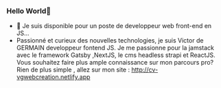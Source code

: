 ### Hello World👋

<!--
**letotor/letotor** is a ✨ _special_ ✨ repository because its `README.md` (this file) appears on your GitHub profile.

Here are some ideas to get you started:

- 🔭 I’m currently working on ...
- 🌱 I’m currently learning ...
- 👯 I’m looking to collaborate on ...
- 🤔 I’m looking for help with ...
- 💬 Ask me about ...
- 📫 How to reach me: ...
- 😄 Pronouns: ...
- ⚡ Fun fact: ...
-->

- 👯 Je suis disponible pour un poste de developpeur web front-end en JS...
- Passionné et curieux des nouvelles technologies, je suis Victor de GERMAIN developpeur fontend JS. Je me passionne pour la jamstack avec le framework Gatsby ,NextJS, le cms headless strapi et ReactJS. Vous souhaitez faire plus ample connaissance sur mon parcours pro? Rien de plus simple , allez sur mon site :
http://cv-vgwebcreation.netlify.app

